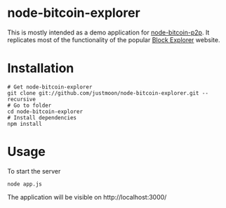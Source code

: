 # node-bitcoin-explorer

This is mostly intended as a demo application for
[node-bitcoin-p2p](https://github.com/justmoon/node-bitcoin-p2p/). It
replicates most of the functionality of the popular [Block
Explorer](http://blockexplorer.com/) website.

# Installation

    # Get node-bitcoin-explorer
    git clone git://github.com/justmoon/node-bitcoin-explorer.git --recursive
    # Go to folder
    cd node-bitcoin-explorer
    # Install dependencies
    npm install

# Usage

To start the server

    node app.js

The application will be visible on http://localhost:3000/
